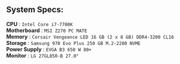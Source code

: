 ## System Specs:

**CPU** : `Intel Core i7-7700K`  
**Motherboard** : `MSI Z270 PC MATE`  
**Memory** : `Corsair Vengeance LED 16 GB (2 x 8 GB) DDR4-3200 CL16`  
**Storage** : `Samsung 970 Evo Plus 250 GB M.2-2280 NVME`   
**Power Supply** : `EVGA B3 650 W 80+`   
**Monitor** : `LG 27GL850-B 27.0"`   
